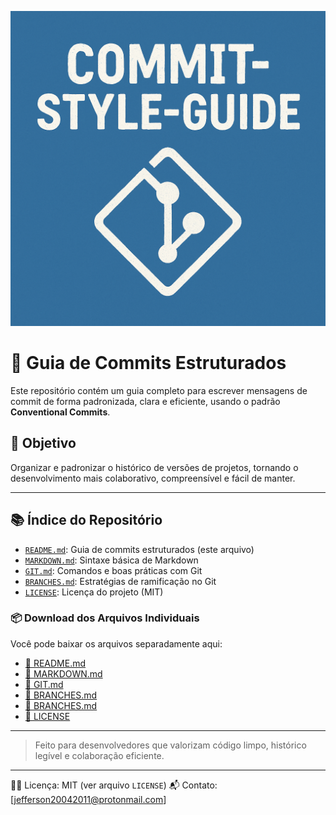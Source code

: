 ![Banner do Projeto](./img/banner.png)

# 📘 Guia de Commits Estruturados

Este repositório contém um guia completo para escrever mensagens de commit de forma padronizada, clara e eficiente, usando o padrão **Conventional Commits**.

## 🧭 Objetivo
Organizar e padronizar o histórico de versões de projetos, tornando o desenvolvimento mais colaborativo, compreensível e fácil de manter.

---

## 📚 Índice do Repositório

- [`README.md`](./README): Guia de commits estruturados (este arquivo)
- [`MARKDOWN.md`](./MARKDOWN.md): Sintaxe básica de Markdown
- [`GIT.md`](./GIT.md): Comandos e boas práticas com Git
- [`BRANCHES.md`](./BRANCHES.md): Estratégias de ramificação no Git
- [`LICENSE`](./LICENSE): Licença do projeto (MIT)

### 📦 Download dos Arquivos Individuais

Você pode baixar os arquivos separadamente aqui:

- [📄 README.md](https://raw.githubusercontent.com/Jeffersonmk/commit-style-guide/main/README.md)
- [📄 MARKDOWN.md](https://raw.githubusercontent.com/Jeffersonmk/commit-style-guide/main/MARKDOWN.md)
- [📄 GIT.md](https://raw.githubusercontent.com/Jeffersonmk/commit-style-guide/main/GIT.md)
- [📄 BRANCHES.md](https://raw.githubusercontent.com/Jeffersonmk/commit-style-guide/main/BRANCHES.md)
- [📄 BRANCHES.md](https://raw.githubusercontent.com/Jeffersonmk/commit-style-guide/main/BRANCHES.md)
- [📜 LICENSE](https://raw.githubusercontent.com/Jeffersonmk/commit-style-guide/main/LICENSE)

---
> Feito para desenvolvedores que valorizam código limpo, histórico legível e colaboração eficiente.
---

👨‍💻 Licença: MIT (ver arquivo `LICENSE`)
📬 Contato: [jefferson20042011@protonmail.com]

